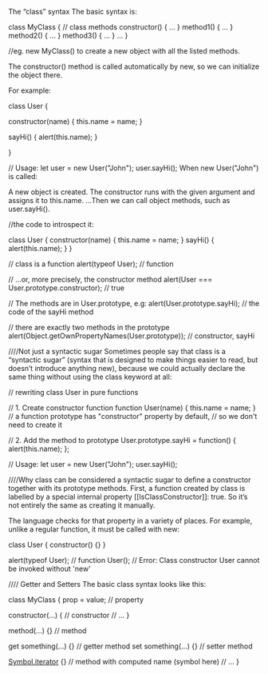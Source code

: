 The “class” syntax
The basic syntax is:

class MyClass {
  // class methods
  constructor() { ... }
  method1() { ... }
  method2() { ... }
  method3() { ... }
  ...
}

//eg.
 new MyClass() to create a new object with all the listed methods.

The constructor() method is called automatically by new, so we can initialize the object there.

For example:

class User {

  constructor(name) {
    this.name = name;
  }

  sayHi() {
    alert(this.name);
  }

}

// Usage:
let user = new User("John");
user.sayHi();
When new User("John") is called:

A new object is created.
The constructor runs with the given argument and assigns it to this.name.
…Then we can call object methods, such as user.sayHi().


//the code to introspect it:

class User {
  constructor(name) { this.name = name; }
  sayHi() { alert(this.name); }
}

// class is a function
alert(typeof User); // function

// ...or, more precisely, the constructor method
alert(User === User.prototype.constructor); // true

// The methods are in User.prototype, e.g:
alert(User.prototype.sayHi); // the code of the sayHi method

// there are exactly two methods in the prototype
alert(Object.getOwnPropertyNames(User.prototype)); // constructor, sayHi

////Not just a syntactic sugar
Sometimes people say that class is a “syntactic sugar” (syntax that is designed to make things easier to read, but doesn’t introduce anything new), because we could actually declare the same thing without using the class keyword at all:

// rewriting class User in pure functions

// 1. Create constructor function
function User(name) {
  this.name = name;
}
// a function prototype has "constructor" property by default,
// so we don't need to create it

// 2. Add the method to prototype
User.prototype.sayHi = function() {
  alert(this.name);
};

// Usage:
let user = new User("John");
user.sayHi();

////Why class can be considered a syntactic sugar to define a constructor together with its prototype methods.
First, a function created by class is labelled by a special internal property [[IsClassConstructor]]: true. So it’s not entirely the same as creating it manually.

The language checks for that property in a variety of places. For example, unlike a regular function, it must be called with new:

class User {
  constructor() {}
}

alert(typeof User); // function
User(); // Error: Class constructor User cannot be invoked without 'new'


//// Getter and Setters 
The basic class syntax looks like this:

class MyClass {
  prop = value; // property

  constructor(...) { // constructor
    // ...
  }

  method(...) {} // method

  get something(...) {} // getter method
  set something(...) {} // setter method

  [Symbol.iterator]() {} // method with computed name (symbol here)
  // ...
}
